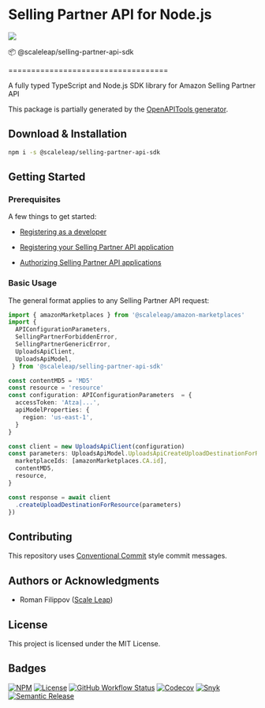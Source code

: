 # Selling Partner API for Node.js

![ ](https://raw.githubusercontent.com/ScaleLeap/selling-partner-api-sdk/master/docs/assets/header.png)

📦 @scaleleap/selling-partner-api-sdk

===================================

A fully typed TypeScript and Node.js SDK library for Amazon Selling Partner API

This package is partially generated by the [OpenAPITools generator](https://github.com/OpenAPITools/openapi-generator).

## Download & Installation

```sh
npm i -s @scaleleap/selling-partner-api-sdk
```

## Getting Started

### Prerequisites

A few things to get started:

* [Registering as a developer](https://github.com/amzn/selling-partner-api-docs/blob/main/guides/developer-guide/SellingPartnerApiDeveloperGuide.md#registering-as-a-developer)

* [Registering your Selling Partner API application](https://github.com/amzn/selling-partner-api-docs/blob/main/guides/developer-guide/SellingPartnerApiDeveloperGuide.md#registering-your-selling-partner-api-application)

* [Authorizing Selling Partner API applications](https://github.com/amzn/selling-partner-api-docs/blob/main/guides/developer-guide/SellingPartnerApiDeveloperGuide.md#authorizing-selling-partner-api-applications)

### Basic Usage

The general format applies to any Selling Partner API request:

```ts
import { amazonMarketplaces } from '@scaleleap/amazon-marketplaces'
import { 
  APIConfigurationParameters,
  SellingPartnerForbiddenError,
  SellingPartnerGenericError,
  UploadsApiClient,
  UploadsApiModel,
 } from '@scaleleap/selling-partner-api-sdk'

const contentMD5 = 'MD5'
const resource = 'resource'
const configuration: APIConfigurationParameters  = {
  accessToken: 'Atza|...',
  apiModelProperties: {
    region: 'us-east-1',
  }
}

const client = new UploadsApiClient(configuration)
const parameters: UploadsApiModel.UploadsApiCreateUploadDestinationForResourceRequest = {
  marketplaceIds: [amazonMarketplaces.CA.id],
  contentMD5,
  resource,
}

const response = await client
  .createUploadDestinationForResource(parameters)
})
```

## Contributing

This repository uses [Conventional Commit](https://www.conventionalcommits.org/) style commit messages.

## Authors or Acknowledgments

* Roman Filippov ([Scale Leap](https://www.scaleleap.com))

## License

This project is licensed under the MIT License.

## Badges

[![NPM](https://img.shields.io/npm/v/@scaleleap/selling-partner-api-sdk)](https://npm.im/@scaleleap/selling-partner-api-sdk)
[![License](https://img.shields.io/npm/l/@scaleleap/selling-partner-api-sdk)](./LICENSE)
[![GitHub Workflow Status](https://img.shields.io/github/workflow/status/ScaleLeap/selling-partner-api-sdk/CI)](https://github.com/ScaleLeap/selling-partner-api-sdk/actions)
[![Codecov](https://img.shields.io/codecov/c/github/scaleleap/typescript-template)](https://codecov.io/gh/ScaleLeap/selling-partner-api-sdk)
[![Snyk](https://img.shields.io/snyk/vulnerabilities/github/scaleleap/typescript-template)](https://snyk.io/test/github/scaleleap/typescript-template)
[![Semantic Release](https://img.shields.io/badge/%20%20%F0%9F%93%A6%F0%9F%9A%80-semantic--release-e10079.svg)](https://github.com/semantic-release/semantic-release)
